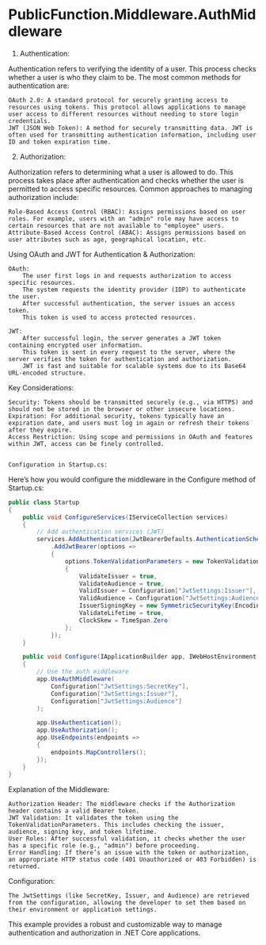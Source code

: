 # PublicFunction.Middleware.AuthMiddleware

1. Authentication:

Authentication refers to verifying the identity of a user. This process checks whether a user is who they claim to be. The most common methods for authentication are:

    OAuth 2.0: A standard protocol for securely granting access to resources using tokens. This protocol allows applications to manage user access to different resources without needing to store login credentials.
    JWT (JSON Web Token): A method for securely transmitting data. JWT is often used for transmitting authentication information, including user ID and token expiration time.

2. Authorization:

Authorization refers to determining what a user is allowed to do. This process takes place after authentication and checks whether the user is permitted to access specific resources. Common approaches to managing authorization include:

    Role-Based Access Control (RBAC): Assigns permissions based on user roles. For example, users with an "admin" role may have access to certain resources that are not available to "employee" users.
    Attribute-Based Access Control (ABAC): Assigns permissions based on user attributes such as age, geographical location, etc.

Using OAuth and JWT for Authentication & Authorization:

    OAuth:
        The user first logs in and requests authorization to access specific resources.
        The system requests the identity provider (IDP) to authenticate the user.
        After successful authentication, the server issues an access token.
        This token is used to access protected resources.

    JWT:
        After successful login, the server generates a JWT token containing encrypted user information.
        This token is sent in every request to the server, where the server verifies the token for authentication and authorization.
        JWT is fast and suitable for scalable systems due to its Base64 URL-encoded structure.

Key Considerations:

    Security: Tokens should be transmitted securely (e.g., via HTTPS) and should not be stored in the browser or other insecure locations.
    Expiration: For additional security, tokens typically have an expiration date, and users must log in again or refresh their tokens after they expire.
    Access Restriction: Using scope and permissions in OAuth and features within JWT, access can be finely controlled.


    Configuration in Startup.cs:

Here’s how you would configure the middleware in the Configure method of Startup.cs:

```csharp
public class Startup
{
    public void ConfigureServices(IServiceCollection services)
    {
        // Add authentication services (JWT)
        services.AddAuthentication(JwtBearerDefaults.AuthenticationScheme)
            .AddJwtBearer(options =>
            {
                options.TokenValidationParameters = new TokenValidationParameters
                {
                    ValidateIssuer = true,
                    ValidateAudience = true,
                    ValidIssuer = Configuration["JwtSettings:Issuer"],
                    ValidAudience = Configuration["JwtSettings:Audience"],
                    IssuerSigningKey = new SymmetricSecurityKey(Encoding.UTF8.GetBytes(Configuration["JwtSettings:SecretKey"])),
                    ValidateLifetime = true,
                    ClockSkew = TimeSpan.Zero
                };
            });
    }

    public void Configure(IApplicationBuilder app, IWebHostEnvironment env)
    {
        // Use the auth middleware
        app.UseAuthMiddleware(
            Configuration["JwtSettings:SecretKey"],
            Configuration["JwtSettings:Issuer"],
            Configuration["JwtSettings:Audience"]
        );

        app.UseAuthentication();
        app.UseAuthorization();
        app.UseEndpoints(endpoints =>
        {
            endpoints.MapControllers();
        });
    }
}

```

Explanation of the Middleware:

    Authorization Header: The middleware checks if the Authorization header contains a valid Bearer token.
    JWT Validation: It validates the token using the TokenValidationParameters. This includes checking the issuer, audience, signing key, and token lifetime.
    User Roles: After successful validation, it checks whether the user has a specific role (e.g., "admin") before proceeding.
    Error Handling: If there’s an issue with the token or authorization, an appropriate HTTP status code (401 Unauthorized or 403 Forbidden) is returned.

Configuration:

    The JwtSettings (like SecretKey, Issuer, and Audience) are retrieved from the configuration, allowing the developer to set them based on their environment or application settings.

This example provides a robust and customizable way to manage authentication and authorization in .NET Core applications.
